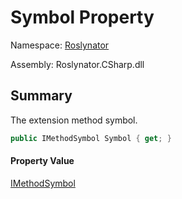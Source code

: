 # Symbol Property

Namespace: [Roslynator](../../README.md)

Assembly: Roslynator\.CSharp\.dll

## Summary

The extension method symbol\.

```csharp
public IMethodSymbol Symbol { get; }
```

#### Property Value

[IMethodSymbol](https://docs.microsoft.com/en-us/dotnet/api/microsoft.codeanalysis.imethodsymbol)



